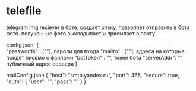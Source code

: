 # telefile
telegram img reciever
в боте, создаёт зявку, позволяет отправить в бота фото. полученные фото выкладывает и присылает в почту.

config.json:
{	
    "passwords" : [""], пароли для входа
    "mailto"    : [""], адреса на которые придёт письмо с файлами
    "botToken"  : "", токен бота
    "serverAddr": "" публичный адрес сервера
}

mailConfig.json
{
    "host": "smtp.yandex.ru",
    "port": 465,
    "secure": true,
    "auth": {
        "user": "",
        "pass": ""
    }
}
